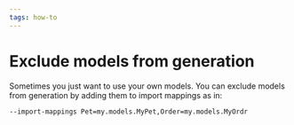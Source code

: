 ```yaml
---
tags: how-to
---
```


# Exclude models from generation
Sometimes you just want to use your own models. You can exclude models from generation by adding them to import mappings as in:

```
--import-mappings Pet=my.models.MyPet,Order=my.models.MyOrdr
```
